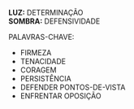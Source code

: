 **LUZ:** DETERMINAÇÃO  
**SOMBRA:** DEFENSIVIDADE

PALAVRAS-CHAVE:
- FIRMEZA
- TENACIDADE
- CORAGEM
- PERSISTÊNCIA
- DEFENDER PONTOS-DE-VISTA
- ENFRENTAR OPOSIÇÃO